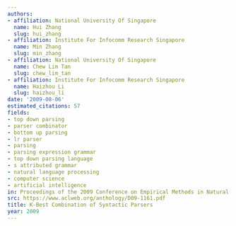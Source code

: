 ```yaml
---
authors:
- affiliation: National University Of Singapore
  name: Hui Zhang
  slug: hui_zhang
- affiliation: Institute For Infocomm Research Singapore
  name: Min Zhang
  slug: min_zhang
- affiliation: National University Of Singapore
  name: Chew Lim Tan
  slug: chew_lim_tan
- affiliation: Institute For Infocomm Research Singapore
  name: Haizhou Li
  slug: haizhou_li
date: '2009-08-06'
estimated_citations: 57
fields:
- top down parsing
- parser combinator
- bottom up parsing
- lr parser
- parsing
- parsing expression grammar
- top down parsing language
- s attributed grammar
- natural language processing
- computer science
- artificial intelligence
in: Proceedings of the 2009 Conference on Empirical Methods in Natural Language Processing
src: https://www.aclweb.org/anthology/D09-1161.pdf
title: K-Best Combination of Syntactic Parsers
year: 2009
---
```

